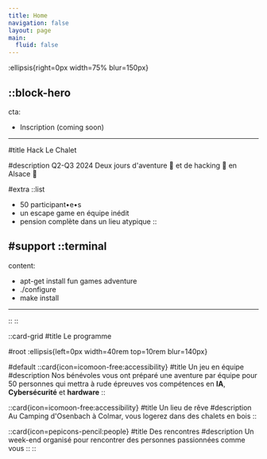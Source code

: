 ```yaml
---
title: Home
navigation: false
layout: page
main:
  fluid: false
---
```


:ellipsis{right=0px width=75% blur=150px}

::block-hero
---
cta:
  - Inscription (coming soon)
---

#title
Hack Le Chalet

#description
Q2-Q3 2024
Deux jours d'aventure 🌲 et de hacking 🤖 en Alsace 🥨

#extra
  ::list
  - 50 participant•e•s
  - un escape game en équipe inédit
  - pension complète dans un lieu atypique
  ::

#support
  ::terminal
  ---
  content:
  - apt-get install fun games adventure
  - ./configure
  - make install
  ---
  ::
::


::card-grid
#title
Le programme

#root
:ellipsis{left=0px width=40rem top=10rem blur=140px}

#default
  ::card{icon=icomoon-free:accessibility}
  #title
  Un jeu en équipe
  #description
  Nos bénévoles vous ont préparé une aventure par équipe pour 50 personnes qui mettra à rude épreuves vos compétences en **IA**, **Cybersécurité** et **hardware**
  ::

  ::card{icon=icomoon-free:accessibility}
  #title
  Un lieu de rêve
  #description
  Au Camping d'Osenbach à Colmar, vous logerez dans des chalets en bois
  ::

  ::card{icon=pepicons-pencil:people}
  #title
  Des rencontres
  #description
  Un week-end organisé pour rencontrer des personnes passionnées comme vous
  ::
::
